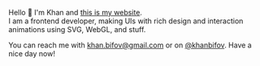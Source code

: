 Hello 👋 I'm Khan and [this is my website](https://irestone.space/).\
I am a frontend developer, making UIs with rich design and interaction animations using SVG, WebGL, and stuff.

You can reach me with [khan.bifov@gmail.com](mailto:khan.bifov@gmail.com) or on [@khanbifov](https://twitter.com/khanbifov). Have a nice day now!
